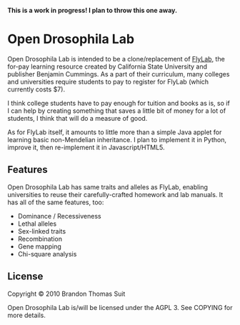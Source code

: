 **This is a work in progress! I plan to throw this one away.**

Open Drosophila Lab
===================

Open Drosophila Lab is intended to be a clone/replacement of 
[FlyLab](http://biologylab.awlonline.com/protected/FlyLab/flylab.php), the 
for-pay learning resource created by California State University and publisher 
Benjamin Cummings. As a part of their curriculum, many colleges and universities 
require students to pay to register for FlyLab (which currently costs $7). 

I think college students have to pay enough for tuition and books as is, so if I
can help by creating something that saves a little bit of money for a lot of 
students, I think that will do a measure of good.

As for FlyLab itself, it amounts to little more than a simple Java applet for 
learning basic non-Mendelian inheritance. I plan to implement it in Python, 
improve it, then re-implement it in Javascript/HTML5. 

Features
--------

Open Drosophila Lab has same traits and alleles as FlyLab, enabling universities
to reuse their carefully-crafted homework and lab manuals. It has all of the 
same features, too:

* Dominance / Recessiveness
* Lethal alleles
* Sex-linked traits
* Recombination
* Gene mapping
* Chi-square analysis

License
-------

Copyright &copy; 2010 Brandon Thomas Suit

Open Drosophila Lab is/will be licensed under the AGPL 3. See COPYING for more
details.


